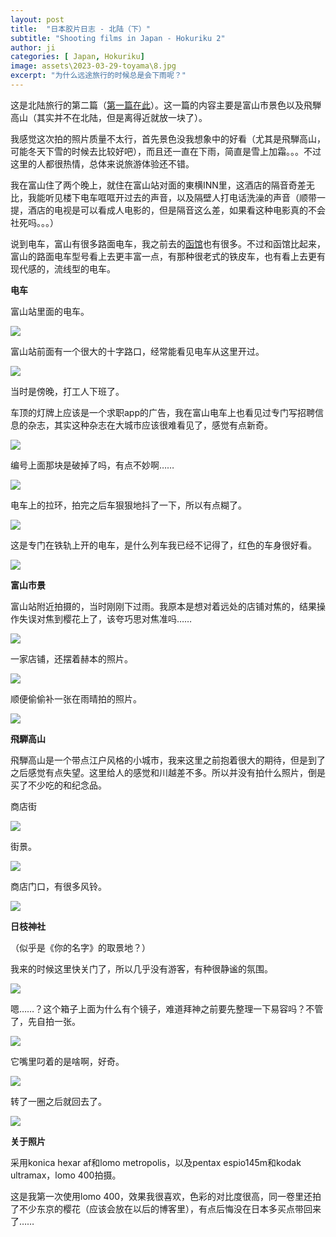 ```yaml
---
layout: post
title:  "日本胶片日志 - 北陆（下）"
subtitle: "Shooting films in Japan - Hokuriku 2"
author: ji
categories: [ Japan, Hokuriku]
image: assets\2023-03-29-toyama\8.jpg
excerpt: "为什么远途旅行的时候总是会下雨呢？"
---
```




这是北陆旅行的第二篇（[第一篇在此](https://photoji.github.io/film-hokuriku/)）。这一篇的内容主要是富山市景色以及飛騨高山（其实并不在北陆，但是离得近就放一块了）。

我感觉这次拍的照片质量不太行，首先景色没我想象中的好看（尤其是飛騨高山，可能冬天下雪的时候去比较好吧），而且还一直在下雨，简直是雪上加霜。。。不过这里的人都很热情，总体来说旅游体验还不错。

我在富山住了两个晚上，就住在富山站对面的東横INN里，这酒店的隔音奇差无比，我能听见楼下电车哐哐开过去的声音，以及隔壁人打电话洗澡的声音（顺带一提，酒店的电视是可以看成人电影的，但是隔音这么差，如果看这种电影真的不会社死吗。。。）

说到电车，富山有很多路面电车，我之前去的[函馆](https://photoji.github.io/film-hakodate/)也有很多。不过和函馆比起来，富山的路面电车型号看上去更丰富一点，有那种很老式的铁皮车，也有看上去更有现代感的，流线型的电车。



**电车**

富山站里面的电车。

![](..\assets\2023-03-29-toyama\000002.jpg)



富山站前面有一个很大的十字路口，经常能看见电车从这里开过。

![](..\assets\2023-03-29-toyama\000004.jpg)



当时是傍晚，打工人下班了。

车顶的灯牌上应该是一个求职app的广告，我在富山电车上也看见过专门写招聘信息的杂志，其实这种杂志在大城市应该很难看见了，感觉有点新奇。

![](..\assets\2023-03-29-toyama\000006.jpg)



编号上面那块是破掉了吗，有点不妙啊……

![](..\assets\2023-03-29-toyama\000064.jpg)



电车上的拉环，拍完之后车狠狠地抖了一下，所以有点糊了。

![](..\assets\2023-03-29-toyama\000066.jpg)



这是专门在铁轨上开的电车，是什么列车我已经不记得了，红色的车身很好看。

![](..\assets\2023-03-29-toyama\000037.jpg)



**富山市景**



富山站附近拍摄的，当时刚刚下过雨。我原本是想对着远处的店铺对焦的，结果操作失误对焦到樱花上了，该夸巧思对焦准吗……

![](..\assets\2023-03-29-toyama\000003.jpg)



一家店铺，还摆着赫本的照片。

![](..\assets\2023-03-29-toyama\000063.jpg)



顺便偷偷补一张在雨晴拍的照片。

![](..\assets\2023-03-29-toyama\000041.jpg)



**飛騨高山**

飛騨高山是一个带点江户风格的小城市，我来这里之前抱着很大的期待，但是到了之后感觉有点失望。这里给人的感觉和川越差不多。所以并没有拍什么照片，倒是买了不少吃的和纪念品。



商店街

![](..\assets\2023-03-29-toyama\3.jpg)



街景。



![](..\assets\2023-03-29-toyama\11.jpg)



商店门口，有很多风铃。

![](..\assets\2023-03-29-toyama\9.jpg)



**日枝神社**

（似乎是《你的名字》的取景地？）

我来的时候这里快关门了，所以几乎没有游客，有种很静谧的氛围。

![](..\assets\2023-03-29-toyama\4.jpg)



嗯……？这个箱子上面为什么有个镜子，难道拜神之前要先整理一下易容吗？不管了，先自拍一张。

![](..\assets\2023-03-29-toyama\10.jpg)



它嘴里叼着的是啥啊，好奇。

![](..\assets\2023-03-29-toyama\8.jpg)



转了一圈之后就回去了。

![](..\assets\2023-03-29-toyama\7.jpg)



**关于照片**

采用konica hexar af和lomo metropolis，以及pentax espio145m和kodak ultramax，lomo 400拍摄。

这是我第一次使用lomo 400，效果我很喜欢，色彩的对比度很高，同一卷里还拍了不少东京的樱花（应该会放在以后的博客里），有点后悔没在日本多买点带回来了……
